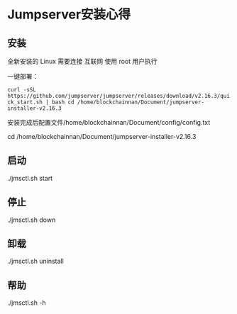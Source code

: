 # Jumpserver安装心得

## 安装

全新安装的 Linux
需要连接 互联网
使用 root 用户执行 

一键部署：

`curl -sSL https://github.com/jumpserver/jumpserver/releases/download/v2.16.3/quick_start.sh | bash
cd /home/blockchainnan/Document/jumpserver-installer-v2.16.3`

安装完成后配置文件/home/blockchainnan/Document/config/config.txt

cd /home/blockchainnan/Document/jumpserver-installer-v2.16.3

## 启动

./jmsctl.sh start

## 停止

./jmsctl.sh down

## 卸载

./jmsctl.sh uninstall

## 帮助

./jmsctl.sh -h

